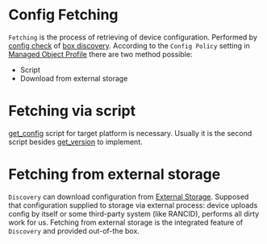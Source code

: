 # Config Fetching

`Fetching` is the process of retrieving of device configuration.
Performed by [config check](../../admin/discovery/box/config.md) of [box discovery](../../admin/discovery/box/index.md).
According to the `Config Policy` setting in [Managed Object Profile](../../reference/concepts/managed-object-profile/index.md)
there are two method possible:

* Script
* Download from external storage

# Fetching via script
[get_config](../../dev/scripts/get_config.md) script for target platform is necessary.
Usually it is the second script besides [get_version](../../dev/scripts/get_version.md) to implement.

# Fetching from external storage
`Discovery` can download configuration from [External Storage](../../reference/concepts/external-storage/index.md).
Supposed that configuration supplied to storage via external process:
device uploads config by itself or some third-party system (like RANCID),
performs all dirty work for us. Fetching from external storage is
the integrated feature of `Discovery` and provided out-of-the box.
